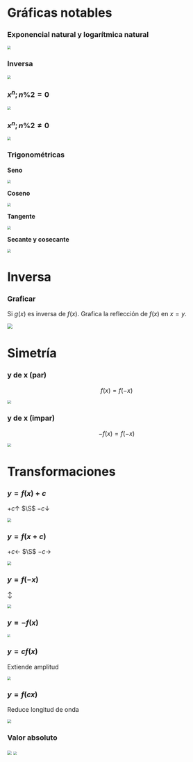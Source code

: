 # Gráficas notables

### Exponencial natural y logarítmica natural

<img src="./media/2023-11-21_11h50m26s Desmos Graphing Calculator.png" style="zoom: 50%;" />

### Inversa

<img src="./media/2023-11-21_11h57m56s Desmos Graphing Calculator.png" style="zoom: 50%;" />

### $x^n;n\%2=0$

<img src="./media/2023-11-21_12h01m25s Desmos Graphing Calculator.png" style="zoom: 50%;" />

### $x^n;n\%2\ne0$

<img src="./media/2023-11-21_12h07m55s Desmos Graphing Calculator.png" style="zoom: 50%;" />

### Trigonométricas

**Seno**

<img src="./media/2023-11-21_17h04m26s Desmos Graphing Calculator.png" style="zoom:50%;" />

**Coseno**

<img src="./media/2023-11-21_17h04m55s Desmos Graphing Calculator.png" style="zoom:50%;" />

**Tangente**

<img src="./media/2023-11-21_17h05m11s Desmos Graphing Calculator.png" style="zoom:50%;" />

**Secante y cosecante**

<img src="./media/2023-11-21_17h09m40s Desmos Graphing Calculator.png" style="zoom:50%;" />

# Inversa

### Graficar

Si $g(x)$ es inversa de $f(x)$. Grafica la reflección de $f(x)$ en $x=y$. 

<img src="./media/2023-11-15_12h36m57s Desmos Graphing Calculator.png" style="zoom:75%;" />

# Simetría

### y de x (par)

$$
f(x)=f(-x)
$$

<img src="./media/2023-11-15_12h44m18s Desmos Graphing Calculator.png" style="zoom:55%;" />

### y de x (impar)

$$
-f(x)=f(-x)
$$

<img src="./media/2023-11-15_12h48m11s Desmos Graphing Calculator.png" style="zoom:55%;" />

# Transformaciones

### $y=f(x)+c$

$+c ↑$ $\S$ $-c ↓$

<img src="./media/2023-11-21_12h14m13s Desmos Graphing Calculator.png" style="zoom: 55%;" />

### $y=f(x+c)$

$+c ←$ $\S$ $-c →$

<img src="./media/2023-11-21_12h16m50s Desmos Graphing Calculator.png" style="zoom:55%;" />

### $y=f(-x)$

$\updownarrow$

<img src="./media/2023-11-21_12h23m58s Desmos Graphing Calculator.png" style="zoom:55%;" />

### $y=-f(x)$

<img src="./media/2023-11-21_16h33m01s Desmos Graphing Calculator.png" style="zoom:45%;" />

### $y=cf(x)$

Extiende amplitud

<img src="./media/2023-11-21_16h36m40s Desmos Graphing Calculator.png" style="zoom:50%;" />

### $y=f(cx)$

Reduce longitud de onda

<img src="./media/2023-11-21_16h39m44s Desmos Graphing Calculator.png" style="zoom:55%;" />

### Valor absoluto

<img src="./media/2023-11-21_16h51m30s Desmos Graphing Calculator.png" style="zoom:60%;" />

<img src="./media/2023-11-21_16h51m06s Desmos Graphing Calculator.png" style="zoom:50%;" />
